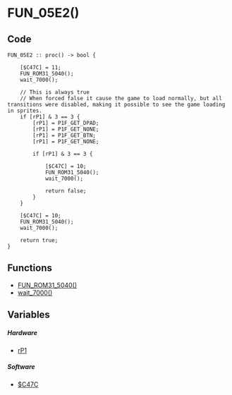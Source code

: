 # FUN_05E2()

## Code
```
FUN_05E2 :: proc() -> bool {

	[$C47C] = 11;
    FUN_ROM31_5040();
    wait_7000();

	// This is always true
	// When forced false it cause the game to load normally, but all transitions were disabled, making it possible to see the game loading in sprites.
    if [rP1] & 3 == 3 {
        [rP1] = P1F_GET_DPAD;
        [rP1] = P1F_GET_NONE;
        [rP1] = P1F_GET_BTN;
        [rP1] = P1F_GET_NONE;

        if [rP1] & 3 == 3 {
		
            [$C47C] = 10;
            FUN_ROM31_5040();
            wait_7000();

            return false;
        }
    }

    [$C47C] = 10;
    FUN_ROM31_5040();
    wait_7000();

    return true;
}
```
## Functions
- [FUN_ROM31_5040()](bank31/FUN_5040.md)
- [wait_7000()](bank0/wait_7000.md)
## Variables
##### Hardware
- [rP1](variables/hardware/rP1.md)
##### Software
- [$C47C](variables/software/C47C.md)